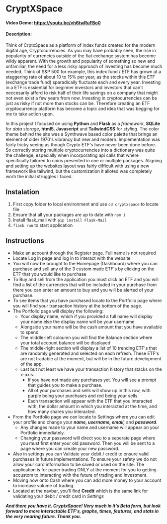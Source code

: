 # CryptXSpace
#### Video Demo:  https://youtu.be/vh6twRuFBo0
#### Description:
Think of CrptxSpace as a platform of index funds created for the modern digital age, Cryptocurrencies.
As you may have probably seen, the rise in popularity of currencies outside of the fiat exchange system has become wildy apparent.
With the growth and popularity of something so new and unfamiliar, the need for a less risky approach of investing has become much needed.
Think of S&P 500 for example, this index fund / ETF has grown at a staggering rate of about 10 to 15% per year, as the stocks within this
ETF (exchange trade fund) sparadically fluctuate each and every year. Investing in a ETF is essiential for beginner
investors and investors that can't neccesarily afford to risk half of their life savings on a company that might not even
exist a few years from now. Investing in cryptocurrencies can be just as risky if not more than stocks can be. Therefore
creating an ETF cryptocurrency platform has become a topic and idea that was begging for me to take action upon.

In this project I focused on using **Python** and **Flask** as a _framework_, **SQLite** for _data storage_, **html5**, **Javascript** and **TailwindCSS** for _styling_. The color theme behind the site was a Synthwave based color palette that brings an element of older 1970's vibrancy but new and modern.
Implementation was fairly tricky seeing as though Crypto ETF's have never been done before. So correctly storing multiple cryptocurrencies
into a dictionary was quite the challenge, especially when incorporating api calls that where specifically tailored to coins presented in one or multiple packages.
Aligning and setting up the websites layout was fairly difficult with using a new framework like tailwind, but the customization it alloted was
completely worh the initial struggles I faced.

## Instalation
1. First copy folder to local environment and use `cd cryptxspace` to locate file
2. Ensure that all your packages are up to date with `npm i`
3. Install flask_mail with `pip install Flask-Mail`
4. `flask run` to start application

## Instructions
- Make an account through the Register page. Full name is not required
- Locate Log in page and log in to interact with the website
- You will now be brought to the Homepage (Dashboard) where you can purchase and sell any of the 3 custom made ETF's by clicking on the ETF that you would like to purchase
- To Buy and sell from the application you must click an ETF and you will find a list of the currencies that will be included in your purchase from there you can enter an amount to buy and you will be alerted of your purchase.
- To see items that you have purchased locate to the Portfolio page where you will find your transaction history at the bottom of the page.
- The Portfolio page will display the following:
  * Your display name, which if you provided a full name will display your name else the display name will be your username
  * Alongside your name will be the cash amount that you have available to spend
  * The middle-left coloumn you will find the Balance section where your total account balance will be displayed
  * The middle-right section will display a list of 10 trending ETF's that are randomly generated and selected on each refresh. These ETF's are not tradable at the moment, but will be in the future development of the app.
  * Last but not least we have your transaction history that stacks on the x-axis.
    + If you have not made any purchases yet. You will see a prompt that guides you to make a purchase.
    + All of your purchases and sells will show up in this row, with purple being your purchases and red being your sells.
    + Each transaction will appear with the ETF that you interacted with, the dollar amount in which you interacted at the time, and how many shares you interacted.
- From the Portfolio page we can locate to Settings where you can edit your profile and change your ***name, username, email,*** and ***password***.
  * Any changes made to your name and username will appear on your Portfolio immediately.
  * Changing your password will direct you to a seperate page where you must first enter your old password. Then you will be sent to a page where you can create your new password.
- Also in settings you can Validate your debit / credit to ensure valid purchases in future implementations. To ensure your safety we do not allow your card information to be saved or used on the site. The application is for paper trading ONLY at the moment for you to getting accustom to interacting with the future of trading and investment.
- Moving now onto Cash where you can add more money to your account to increase volume of trading.
- Located at the navbar, you'll find **Credit** which is the same link for validating your debit / credit card in _Settings_

***And there you have it. CryptxSpace! Very much in it's Beta form, but look forward to more interactable ETF's, graphs, times, features, and stats in the very nearing future. Thank you.***


